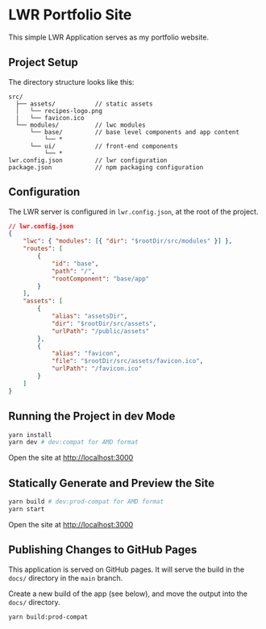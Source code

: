 # LWR Portfolio Site

This simple LWR Application serves as my portfolio website.

## Project Setup

The directory structure looks like this:

```
src/
  ├── assets/           // static assets
  │   └── recipes-logo.png
  |   └── favicon.ico
  └── modules/          // lwc modules
      └── base/         // base level components and app content
          └── *
      └── ui/           // front-end components
          └── *
lwr.config.json         // lwr configuration
package.json            // npm packaging configuration
```

## Configuration

The LWR server is configured in `lwr.config.json`, at the root of the project.

```json
// lwr.config.json
{
	"lwc": { "modules": [{ "dir": "$rootDir/src/modules" }] },
	"routes": [
		{
			"id": "base",
			"path": "/",
			"rootComponent": "base/app"
		}
	],
	"assets": [
		{
			"alias": "assetsDir",
			"dir": "$rootDir/src/assets",
			"urlPath": "/public/assets"
		},
		{
			"alias": "favicon",
			"file": "$rootDir/src/assets/favicon.ico",
			"urlPath": "/favicon.ico"
		}
	]
}
```

## Running the Project in dev Mode

```bash
yarn install
yarn dev # dev:compat for AMD format
```

Open the site at [http://localhost:3000](http://localhost:3000)

## Statically Generate and Preview the Site

```bash
yarn build # dev:prod-compat for AMD format
yarn start
```

Open the site at [http://localhost:3000](http://localhost:3000)

## Publishing Changes to GitHub Pages

This application is served on GitHub pages. It will serve the build in the `docs/` directory in the `main` branch.

Create a new build of the app (see below), and move the output into the `docs/` directory.

```bash
yarn build:prod-compat
```
